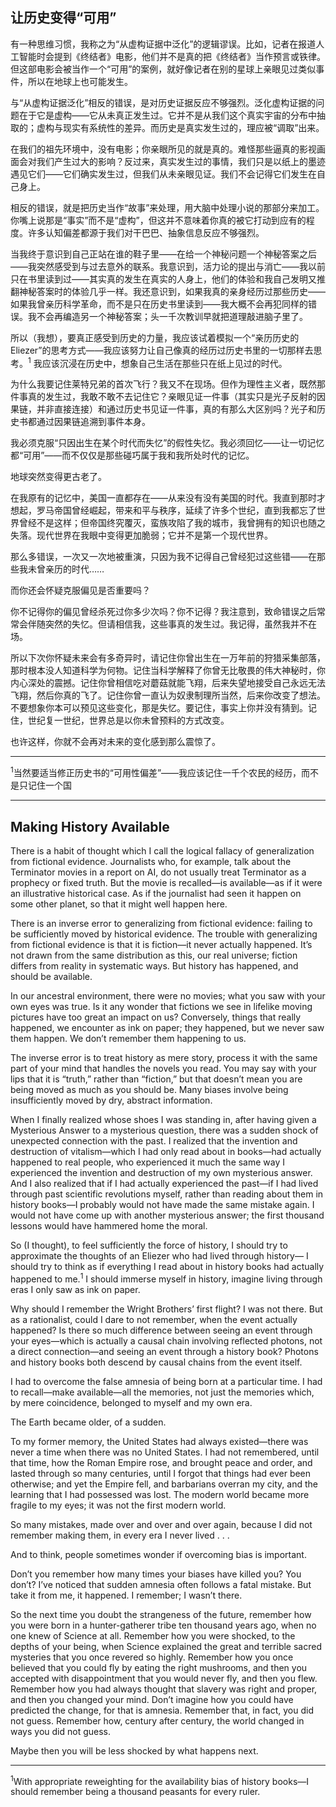 ## 让历史变得“可用”

有一种思维习惯，我称之为“从虚构证据中泛化”的逻辑谬误。比如，记者在报道人工智能时会提到《终结者》电影，他们并不是真的把《终结者》当作预言或铁律。但这部电影会被当作一个“可用”的案例，就好像记者在别的星球上亲眼见过类似事件，所以在地球上也可能发生。

与“从虚构证据泛化”相反的错误，是对历史证据反应不够强烈。泛化虚构证据的问题在于它是虚构——它从未真正发生过。它并不是从我们这个真实宇宙的分布中抽取的；虚构与现实有系统性的差异。而历史是真实发生过的，理应被“调取”出来。

在我们的祖先环境中，没有电影；你亲眼所见的就是真的。难怪那些逼真的影视画面会对我们产生过大的影响？反过来，真实发生过的事情，我们只是以纸上的墨迹遇见它们——它们确实发生过，但我们从未亲眼见证。我们不会记得它们发生在自己身上。

相反的错误，就是把历史当作“故事”来处理，用大脑中处理小说的那部分来加工。你嘴上说那是“事实”而不是“虚构”，但这并不意味着你真的被它打动到应有的程度。许多认知偏差都源于我们对干巴巴、抽象信息反应不够强烈。

当我终于意识到自己正站在谁的鞋子里——在给一个神秘问题一个神秘答案之后——我突然感受到与过去意外的联系。我意识到，活力论的提出与消亡——我以前只在书里读到过——其实真的发生在真实的人身上，他们的体验和我自己发明又推翻神秘答案时的体验几乎一样。我还意识到，如果我真的亲身经历过那些历史——如果我曾亲历科学革命，而不是只在历史书里读到——我大概不会再犯同样的错误。我不会再编造另一个神秘答案；头一千次教训早就把道理敲进脑子里了。

所以（我想），要真正感受到历史的力量，我应该试着模拟一个“亲历历史的 Eliezer”的思考方式——我应该努力让自己像真的经历过历史书里的一切那样去思考。<sup>1</sup> 我应该沉浸在历史中，想象自己生活在那些只在纸上见过的时代。

为什么我要记住莱特兄弟的首次飞行？我又不在现场。但作为理性主义者，既然那件事真的发生过，我敢不敢不去记住它？亲眼见证一件事（其实只是光子反射的因果链，并非直接连接）和通过历史书见证一件事，真的有那么大区别吗？光子和历史书都通过因果链追溯到事件本身。

我必须克服“只因出生在某个时代而失忆”的假性失忆。我必须回忆——让一切记忆都“可用”——而不仅仅是那些碰巧属于我和我所处时代的记忆。

地球突然变得更古老了。

在我原有的记忆中，美国一直都存在——从来没有没有美国的时代。我直到那时才想起，罗马帝国曾经崛起，带来和平与秩序，延续了许多个世纪，直到我都忘了世界曾经不是这样；但帝国终究覆灭，蛮族攻陷了我的城市，我曾拥有的知识也随之失落。现代世界在我眼中变得更加脆弱；它并不是第一个现代世界。

那么多错误，一次又一次地被重演，只因为我不记得自己曾经犯过这些错——在那些我未曾亲历的时代……

而你还会怀疑克服偏见是否重要吗？

你不记得你的偏见曾经杀死过你多少次吗？你不记得？我注意到，致命错误之后常常会伴随突然的失忆。但请相信我，这些事真的发生过。我记得，虽然我并不在场。

所以下次你怀疑未来会有多奇异时，请记住你曾出生在一万年前的狩猎采集部落，那时根本没人知道科学为何物。记住当科学解释了你曾无比敬畏的伟大神秘时，你内心深处的震撼。记住你曾相信吃对蘑菇就能飞翔，后来失望地接受自己永远无法飞翔，然后你真的飞了。记住你曾一直认为奴隶制理所当然，后来你改变了想法。不要想象你本可以预见这些变化，那是失忆。要记住，事实上你并没有猜到。记住，世纪复一世纪，世界总是以你未曾预料的方式改变。

也许这样，你就不会再对未来的变化感到那么震惊了。

---

<sup>1</sup>当然要适当修正历史书的“可用性偏差”——我应该记住一千个农民的经历，而不是只记住一个国

---

## Making History Available

There is a habit of thought which I call the logical fallacy of generalization from fictional evidence. Journalists who, for example, talk about the Terminator movies in a report on AI, do not usually treat Terminator as a prophecy or fixed truth. But the movie is recalled—is available—as if it were an illustrative historical case. As if the journalist had seen it happen on some other planet, so that it might well happen here.

There is an inverse error to generalizing from fictional evidence: failing to be sufficiently moved by historical evidence. The trouble with generalizing from fictional evidence is that it is fiction—it never actually happened. It’s not drawn from the same distribution as this, our real universe; fiction differs from reality in systematic ways. But history has happened, and should be available.

In our ancestral environment, there were no movies; what you saw with your own eyes was true. Is it any wonder that fictions we see in lifelike moving pictures have too great an impact on us? Conversely, things that really happened, we encounter as ink on paper; they happened, but we never saw them happen. We don’t remember them happening to us.

The inverse error is to treat history as mere story, process it with the same part of your mind that handles the novels you read. You may say with your lips that it is “truth,” rather than “fiction,” but that doesn’t mean you are being moved as much as you should be. Many biases involve being insufficiently moved by dry, abstract information.

When I finally realized whose shoes I was standing in, after having given a Mysterious Answer to a mysterious question, there was a sudden shock of unexpected connection with the past. I realized that the invention and destruction of vitalism—which I had only read about in books—had actually happened to real people, who experienced it much the same way I experienced the invention and destruction of my own mysterious answer. And I also realized that if I had actually experienced the past—if I had lived through past scientific revolutions myself, rather than reading about them in history books—I probably would not have made the same mistake again. I would not have come up with another mysterious answer; the first thousand lessons would have hammered home the moral.

So (I thought), to feel sufficiently the force of history, I should try to approximate the thoughts of an Eliezer who had lived through history— I should try to think as if everything I read about in history books had actually happened to me.<sup>1</sup> I should immerse myself in history, imagine living through eras I only saw as ink on paper.

Why should I remember the Wright Brothers’ first flight? I was not there. But as a rationalist, could I dare to not remember, when the event actually happened? Is there so much difference between seeing an event through your eyes—which is actually a causal chain involving reflected photons, not a direct connection—and seeing an event through a history book? Photons and history books both descend by causal chains from the event itself.

I had to overcome the false amnesia of being born at a particular time. I had to recall—make available—all the memories, not just the memories which, by mere coincidence, belonged to myself and my own era.

The Earth became older, of a sudden.

To my former memory, the United States had always existed—there was never a time when there was no United States. I had not remembered, until that time, how the Roman Empire rose, and brought peace and order, and lasted through so many centuries, until I forgot that things had ever been otherwise; and yet the Empire fell, and barbarians overran my city, and the learning that I had possessed was lost. The modern world became more fragile to my eyes; it was not the first modern world.

So many mistakes, made over and over and over again, because I did not remember making them, in every era I never lived . . .

And to think, people sometimes wonder if overcoming bias is important.

Don’t you remember how many times your biases have killed you? You don’t? I’ve noticed that sudden amnesia often follows a fatal mistake. But take it from me, it happened. I remember; I wasn’t there.

So the next time you doubt the strangeness of the future, remember how you were born in a hunter-gatherer tribe ten thousand years ago, when no one knew of Science at all. Remember how you were shocked, to the depths of your being, when Science explained the great and terrible sacred mysteries that you once revered so highly. Remember how you once believed that you could fly by eating the right mushrooms, and then you accepted with disappointment that you would never fly, and then you flew. Remember how you had always thought that slavery was right and proper, and then you changed your mind. Don’t imagine how you could have predicted the change, for that is amnesia. Remember that, in fact, you did not guess. Remember how, century after century, the world changed in ways you did not guess.

Maybe then you will be less shocked by what happens next.

---

<sup>1</sup>With appropriate reweighting for the availability bias of history books—I should remember being a thousand peasants for every ruler.